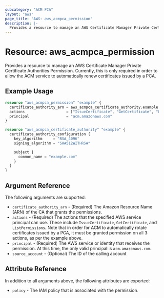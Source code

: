 ```yaml
---
subcategory: "ACM PCA"
layout: "aws"
page_title: "AWS: aws_acmpca_permission"
description: |-
  Provides a resource to manage an AWS Certificate Manager Private Certificate Authorities Permission
---
```


# Resource: aws_acmpca_permission

Provides a resource to manage an AWS Certificate Manager Private Certificate Authorities Permission.
Currently, this is only required in order to allow the ACM service to automatically renew certificates issued by a PCA.

## Example Usage

```terraform
resource "aws_acmpca_permission" "example" {
  certificate_authority_arn = aws_acmpca_certificate_authority.example.arn
  actions                   = ["IssueCertificate", "GetCertificate", "ListPermissions"]
  principal                 = "acm.amazonaws.com"
}

resource "aws_acmpca_certificate_authority" "example" {
  certificate_authority_configuration {
    key_algorithm     = "RSA_4096"
    signing_algorithm = "SHA512WITHRSA"

    subject {
      common_name = "example.com"
    }
  }
}
```

## Argument Reference

The following arguments are supported:

* `certificate_authority_arn` - (Required) The Amazon Resource Name (ARN) of the CA that grants the permissions.
* `actions` - (Required) The actions that the specified AWS service principal can use. These include `IssueCertificate`, `GetCertificate`, and `ListPermissions`. Note that in order for ACM to automatically rotate certificates issued by a PCA, it must be granted permission on all 3 actions, as per the example above.
* `principal` - (Required) The AWS service or identity that receives the permission. At this time, the only valid principal is `acm.amazonaws.com`.
* `source_account` - (Optional) The ID of the calling account

## Attribute Reference

In addition to all arguments above, the following attributes are exported:

* `policy` - The IAM policy that is associated with the permission.
